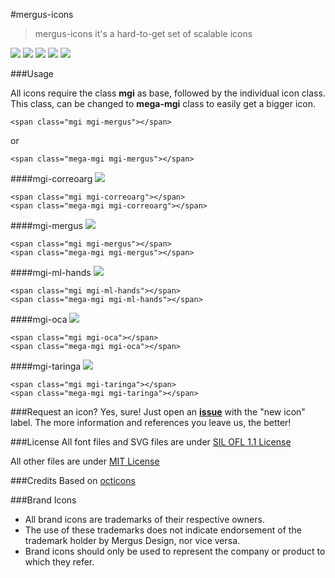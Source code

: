 #mergus-icons

>mergus-icons it's a hard-to-get set of scalable icons

![ ](https://cdn.rawgit.com/MergusDesign/mergus-icons/master/lib/svg/mergus.svg  "mgi-mergus") ![](https://cdn.rawgit.com/MergusDesign/mergus-icons/master/lib/svg/correoarg.svg) ![](https://cdn.rawgit.com/MergusDesign/mergus-icons/master/lib/svg/ml-hands.svg) ![](https://cdn.rawgit.com/MergusDesign/mergus-icons/master/lib/svg/oca.svg) ![](https://cdn.rawgit.com/MergusDesign/mergus-icons/master/lib/svg/taringa.svg) 

 
###Usage

All icons require the class **mgi** as base, followed by the individual icon class. This class, can be changed to **mega-mgi** class to easily get a bigger icon.

	<span class="mgi mgi-mergus"></span>

or

	<span class="mega-mgi mgi-mergus"></span>

####mgi-correoarg
![](https://cdn.rawgit.com/MergusDesign/mergus-icons/master/lib/svg/correoarg.svg) 

	<span class="mgi mgi-correoarg"></span>
	<span class="mega-mgi mgi-correoarg"></span>

####mgi-mergus
![](https://cdn.rawgit.com/MergusDesign/mergus-icons/master/lib/svg/mergus.svg) 

	<span class="mgi mgi-mergus"></span>
	<span class="mega-mgi mgi-mergus"></span>

####mgi-ml-hands
![](https://cdn.rawgit.com/MergusDesign/mergus-icons/master/lib/svg/ml-hands.svg) 

	<span class="mgi mgi-ml-hands"></span>
	<span class="mega-mgi mgi-ml-hands"></span>

####mgi-oca
![](https://cdn.rawgit.com/MergusDesign/mergus-icons/master/lib/svg/oca.svg) 

	<span class="mgi mgi-oca"></span>
	<span class="mega-mgi mgi-oca"></span>

####mgi-taringa
![](https://cdn.rawgit.com/MergusDesign/mergus-icons/master/lib/svg/taringa.svg) 

	<span class="mgi mgi-taringa"></span>
	<span class="mega-mgi mgi-taringa"></span>

###Request an icon? Yes, sure!
Just open an [**issue**](https://github.com/MergusDesign/mergus-icons/issues) with the "new icon" label. The more information and references you leave us, the better!


###License
All font files and SVG files are under [SIL OFL 1.1 License](http://scripts.sil.org/cms/scripts/page.php?site_id=nrsi&id=OFL) 

All other files are under [MIT License](https://opensource.org/licenses/mit-license.html) 

###Credits
Based on [octicons](https://github.com/primer/octicons)

###Brand Icons

 - All brand icons are trademarks of their respective owners.
 - The use of these trademarks does not indicate endorsement of the trademark holder by Mergus Design, nor vice versa.
 - Brand icons should only be used to represent the company or product to which they refer.